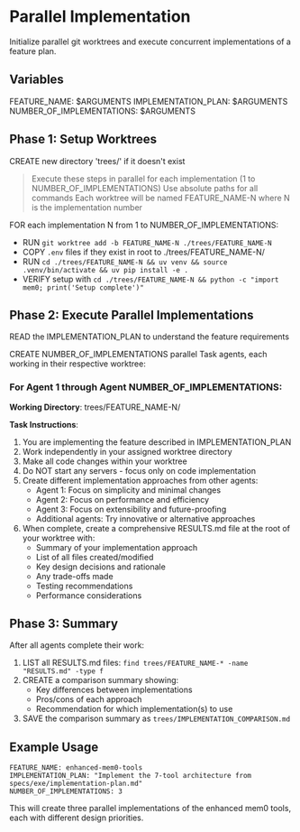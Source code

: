 # Parallel Implementation

Initialize parallel git worktrees and execute concurrent implementations of a feature plan.

## Variables

FEATURE_NAME: $ARGUMENTS
IMPLEMENTATION_PLAN: $ARGUMENTS
NUMBER_OF_IMPLEMENTATIONS: $ARGUMENTS

## Phase 1: Setup Worktrees

CREATE new directory 'trees/' if it doesn't exist

> Execute these steps in parallel for each implementation (1 to NUMBER_OF_IMPLEMENTATIONS)
> Use absolute paths for all commands
> Each worktree will be named FEATURE_NAME-N where N is the implementation number

FOR each implementation N from 1 to NUMBER_OF_IMPLEMENTATIONS:

- RUN `git worktree add -b FEATURE_NAME-N ./trees/FEATURE_NAME-N`
- COPY `.env` files if they exist in root to ./trees/FEATURE_NAME-N/
- RUN `cd ./trees/FEATURE_NAME-N && uv venv && source .venv/bin/activate && uv pip install -e .`
- VERIFY setup with `cd ./trees/FEATURE_NAME-N && python -c "import mem0; print('Setup complete')"`

## Phase 2: Execute Parallel Implementations

READ the IMPLEMENTATION_PLAN to understand the feature requirements

CREATE NUMBER_OF_IMPLEMENTATIONS parallel Task agents, each working in their respective worktree:

### For Agent 1 through Agent NUMBER_OF_IMPLEMENTATIONS:

**Working Directory**: trees/FEATURE_NAME-N/

**Task Instructions**:

1. You are implementing the feature described in IMPLEMENTATION_PLAN
2. Work independently in your assigned worktree directory
3. Make all code changes within your worktree
4. Do NOT start any servers - focus only on code implementation
5. Create different implementation approaches from other agents:
    - Agent 1: Focus on simplicity and minimal changes
    - Agent 2: Focus on performance and efficiency
    - Agent 3: Focus on extensibility and future-proofing
    - Additional agents: Try innovative or alternative approaches
6. When complete, create a comprehensive RESULTS.md file at the root of your worktree with:
    - Summary of your implementation approach
    - List of all files created/modified
    - Key design decisions and rationale
    - Any trade-offs made
    - Testing recommendations
    - Performance considerations

## Phase 3: Summary

After all agents complete their work:

1. LIST all RESULTS.md files: `find trees/FEATURE_NAME-* -name "RESULTS.md" -type f`
2. CREATE a comparison summary showing:
    - Key differences between implementations
    - Pros/cons of each approach
    - Recommendation for which implementation(s) to use
3. SAVE the comparison summary as `trees/IMPLEMENTATION_COMPARISON.md`

## Example Usage

```
FEATURE_NAME: enhanced-mem0-tools
IMPLEMENTATION_PLAN: "Implement the 7-tool architecture from specs/exe/implementation-plan.md"
NUMBER_OF_IMPLEMENTATIONS: 3
```

This will create three parallel implementations of the enhanced mem0 tools, each with different design priorities.
